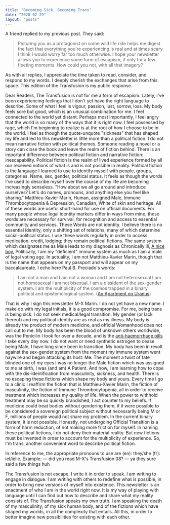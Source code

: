 ```yaml
---
title: "Becoming Sick, Becoming Trans"
date: "2020-02-29"
layout: "posts"
---
```


A friend replied to my previous post. They said:

> Picturing you as a protagonist on some wild life ride helps me digest the fact that everything you're experiencing is real and at times scary. I think I would worry far too much otherwise. I hope your newsletter allows you to experience some form of escapism, if only for a few fleeting moments. How could you not, with all that imagery?

As with all replies, I appreciate the time taken to read, consider, and respond to my words. I deeply cherish the exchanges that arise from this space. This edition of the Transfusion is my public response.

Dear Readers, The Transfusion is not for me a form of escapism. Lately, I've been experiencing feelings that I don't yet have the right language to describe. Some of what I feel is vigour, passion, lust, sorrow, loss. My body feels sore but good, which is an unusual combination for me. I feel connected to the world yet distant. Perhaps most importantly, I feel angry that the world is so many of the ways that it is right now. I feel possessed by rage, which I'm beginning to realize is at the root of how I choose to be in the world. I feel as though the quote-unquote "sickness" that has shaped my life and led to this newsletter is little more than a political fiction. I do not mean narrative fiction with political themes. Someone reading a novel or a story can close the book and leave the realm of fiction behind. There is an important difference between political fiction and narrative fiction: inescapability. Political fiction is the realm of lived experience formed by all our received notions of what is and is not possible in reality. Political fiction is the language I learned to use to identify myself with people, groups, categories. Name, sex, gender, political status. It feels as though the words I've used to describe myself over the course of my life are becoming increasingly senseless. "How about we all go around and introduce ourselves? Let's do names, pronouns, and anything else you feel like sharing." Matthieu-Xavier Marin, Human, assigned Male, Immune Thrombocytopenia & Depression, Canadian, White of skin and heritage. All of these words are useful short-hand for use on official documents. For many people whose legal identity markers differ in ways from mine, these words are necessary for survival, for recognition and access to essential community and services. These Words are not identity. I believe there is no essential identity, only a shifting set of relations, many of which determine social-political status. I use these words regularly in order to access medication, credit, lodging; they remain political fictions. The same system which designates me as Male leads to my diagnosis as Chronically ill, [A nice boy.](/2020/01/05/i-reviewed-this-nice-boy-whose-history-you-know-well) Politically, I am my "deficient" immune system as much as I am a male of legal voting age. In actuality, I am not Matthieu-Xavier Marin, though that is the name that appears on my passport and will appear on my baccalaureate. I echo here Paul B. Preciado's words:

> I am not a man and I am not a woman and I am not heterosexual I am not homosexual I am not bisexual. I am a dissident of the sex-gender system. I am the multiplicity of the cosmos trapped in a binary political and epistemological system. ([An Apartment on Uranus](https://www.theparisreview.org/blog/2020/01/30/an-apartment-on-uranus/))

That is why I sign this newsletter M-X Marin. I do not yet have a new name. I make do with my legal initials, it is a good compromise. For me, being trans _is_ being sick. I do not seek medical/legal transition. My gender (or lack thereof) and my political identity are as real as my illness. My body is already the product of modern medicine, and official Womanhood does not call out to me. My body has been the blood of unknown others worldwide, was the Penicilin I took for over a decade, and is the [anti-haemorrhage pills](/2020/02/16/a-visit-to-the-blood-doctor) I take every day now. I do not want or need synthetic estrogen to cease being Male, I have long since been in transition. My body has been in revolt against the sex-gender system from the moment my immune system went haywire and began attacking its host: Me. The moment a twist of fate blinded one of my eyes I was no longer the Male fiction which was assigned to me at birth, I was (and am) A Patient. And now, I am learning how to cope with the dis-identification from masculinity, sickness, and health. There is no escaping these fictions which shape my body and yours. Every time I go to a clinic I reaffirm the fiction that is Matthieu-Xavier Marin, the fiction of masculinity, the fiction of Immune Thrombocytopenia, all in order to receive treatment which increases my quality of life. When the power to withhold treatment may be so quickly brandished, I act counter to my beliefs. If medicine could treat bodies without gendering them, if it were possible to be considered a sovereign political subject without necessarily being M or F, millions of people would not share my problem. In the current binary system, it is not possible. Honestly, not undergoing Official Transition is a form of harm reduction, of not making more friction for myself. In naming these political fictions, I do not deny their material reality. But new fictions must be invented in order to account for the multiplicity of experience. So, I'm trans, another convenient word to describe political fiction.

In reference to me, the appropriate pronouns to use are (en): they/she (fr): iel/ielle.
Example:
— did you read M-X's Transfusion 08? 
— ya they sure said a few things huh

The Transfusion is not escape. I write it in order to speak. I am writing to engage in dialogue. I am writing with others to redefine what is possible, in order to bring new versions of myself into existence. This newsletter is an enactment of who I am in the world right now. It is my way of playing with language until I can find out how to describe and share what my reality consists of. The Transfusion speaks my own truth. I am speaking the death of my masculinity, of my sick human body, and of the fictions which have shaped my worlds, in all the complexity that entails. All this, in order to better imagine new possibilities for existing with each other.
